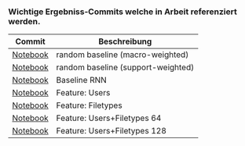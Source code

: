 ### Wichtige Ergebniss-Commits welche in Arbeit referenziert werden.

| Commit | Beschreibung |
| --- | --- |
| [Notebook](https://github.com/JannikRosendahl/bachelor_thesis_models/blob/d9bfaf1a7d6d77a12383d8be14feb895eee161db/random_baseline.ipynb) | random baseline (macro-weighted) |
| [Notebook](https://github.com/JannikRosendahl/bachelor_thesis_models/blob/121b6defa9d4f88cec7bb3d991c5fceea6dd42da/random_baseline.ipynb) | random baseline (support-weighted) |
| [Notebook](https://github.com/JannikRosendahl/bachelor_thesis_models/blob/69949047cf097fc9db400e2de55d7e1cacffe247/rnn.ipynb) | Baseline RNN |
| [Notebook](https://github.com/JannikRosendahl/bachelor_thesis_models/blob/6b2d6d1f80edc1aa885f57384bd3f8648663e2c0/rnn.ipynb) | Feature: Users |
| [Notebook](https://github.com/JannikRosendahl/bachelor_thesis_models/blob/8eb2606f15963fd5642a270c9d6874d62b28381c/rnn.ipynb) | Feature: Filetypes |
| [Notebook](https://github.com/JannikRosendahl/bachelor_thesis_models/blob/a700dd2ba7ef95d0b363bd6e89e63117474720bd/rnn.ipynb) | Feature: Users+Filetypes 64 |
| [Notebook](https://github.com/JannikRosendahl/bachelor_thesis_models/blob/cb51c4e3ed24cdbbb420374d2be0163c4c4c85e8/rnn.ipynb) | Feature: Users+Filetypes 128 |